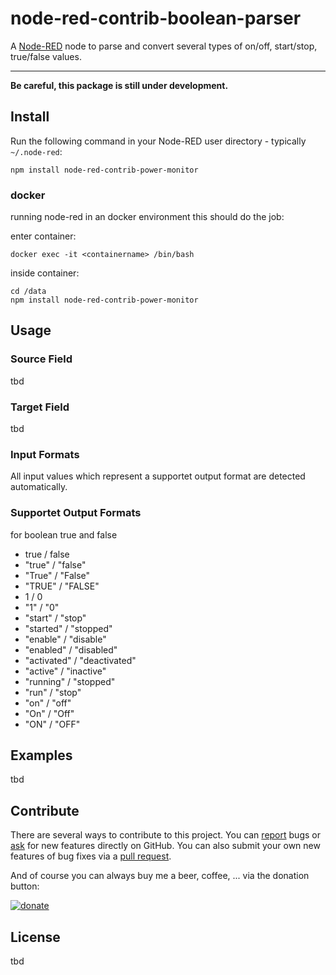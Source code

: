 node-red-contrib-boolean-parser
==============================

A [Node-RED](http://nodered.org) node to parse and convert several types of on/off, start/stop, true/false values.

---

**Be careful, this package is still under development.**

## Install

Run the following command in your Node-RED user directory - typically `~/.node-red`:

```
npm install node-red-contrib-power-monitor
```

### docker

running node-red in an docker environment this should do the job:

enter container:

```
docker exec -it <containername> /bin/bash
```
inside container:
```
cd /data
npm install node-red-contrib-power-monitor
```

## Usage

### Source Field

tbd 

### Target Field

tbd

### Input Formats

All input values which represent a supportet output format are detected automatically.

### Supportet Output Formats
for boolean true and false

* true / false
* "true" / "false"
* "True" / "False"
* "TRUE" / "FALSE"
* 1 / 0
* "1" / "0"
* "start" / "stop"
* "started" / "stopped"
* "enable" / "disable"
* "enabled" / "disabled"
* "activated" / "deactivated"
* "active" / "inactive"
* "running" / "stopped"
* "run" / "stop"
* "on" / "off"
* "On" / "Off"
* "ON" / "OFF"

## Examples
tbd

## Contribute

There are several ways to contribute to this project. You can [report](https://github.com/SimonButtazzi/node-red-contrib-boolean-parser/issues) bugs or [ask](https://github.com/SimonButtazzi/node-red-contrib-boolean-parser/issues) for new features directly on GitHub.
You can also submit your own new features of bug fixes via a [pull request](https://github.com/SimonButtazzi/node-red-contrib-boolean-parser/issueshttps://github.com/SimonButtazzi/node-red-contrib-boolean-parser/pr).

And of course you can always buy me a beer, coffee, ... via the donation button:

[![donate](https://img.shields.io/badge/donate-PayPal-blue.svg)](https://www.paypal.com/cgi-bin/webscr?cmd=_donations&business=simon%2ebuttazzi%40gmail%2ecom&lc=US&no_note=0&currency_code=EUR&bn=PP%2dDonationsBF%3abtn_donate_LG%2egif%3aNonHostedGuest)

## License

tbd